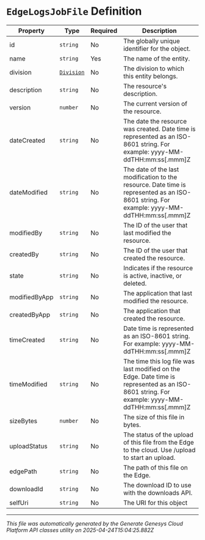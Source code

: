 # `EdgeLogsJobFile` Definition

| Property | Type | Required | Description |
|----------|------|----------|-------------|
| id | `string` | No | The globally unique identifier for the object. |
| name | `string` | Yes | The name of the entity. |
| division | [`Division`](division-definition.md) | No | The division to which this entity belongs. |
| description | `string` | No | The resource's description. |
| version | `number` | No | The current version of the resource. |
| dateCreated | `string` | No | The date the resource was created. Date time is represented as an ISO-8601 string. For example: yyyy-MM-ddTHH:mm:ss[.mmm]Z |
| dateModified | `string` | No | The date of the last modification to the resource. Date time is represented as an ISO-8601 string. For example: yyyy-MM-ddTHH:mm:ss[.mmm]Z |
| modifiedBy | `string` | No | The ID of the user that last modified the resource. |
| createdBy | `string` | No | The ID of the user that created the resource. |
| state | `string` | No | Indicates if the resource is active, inactive, or deleted. |
| modifiedByApp | `string` | No | The application that last modified the resource. |
| createdByApp | `string` | No | The application that created the resource. |
| timeCreated | `string` | No | Date time is represented as an ISO-8601 string. For example: yyyy-MM-ddTHH:mm:ss[.mmm]Z |
| timeModified | `string` | No | The time this log file was last modified on the Edge. Date time is represented as an ISO-8601 string. For example: yyyy-MM-ddTHH:mm:ss[.mmm]Z |
| sizeBytes | `number` | No | The size of this file in bytes. |
| uploadStatus | `string` | No | The status of the upload of this file from the Edge to the cloud.  Use /upload to start an upload. |
| edgePath | `string` | No | The path of this file on the Edge. |
| downloadId | `string` | No | The download ID to use with the downloads API. |
| selfUri | `string` | No | The URI for this object |

---

*This file was automatically generated by the Generate Genesys Cloud Platform API classes utility on 2025-04-24T15:04:25.882Z*
